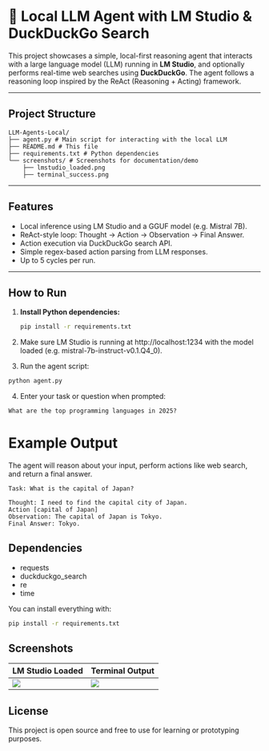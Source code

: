 # 🤖 Local LLM Agent with LM Studio & DuckDuckGo Search

This project showcases a simple, local-first reasoning agent that interacts with a large language model (LLM) running in **LM Studio**, and optionally performs real-time web searches using **DuckDuckGo**. The agent follows a reasoning loop inspired by the ReAct (Reasoning + Acting) framework.

---

## Project Structure

```
LLM-Agents-Local/
├── agent.py # Main script for interacting with the local LLM
├── README.md # This file
├── requirements.txt # Python dependencies
└── screenshots/ # Screenshots for documentation/demo
    ├── lmstudio_loaded.png
    ├── terminal_success.png
```

---

## Features

- Local inference using LM Studio and a GGUF model (e.g. Mistral 7B).
- ReAct-style loop: Thought → Action → Observation → Final Answer.
- Action execution via DuckDuckGo search API.
- Simple regex-based action parsing from LLM responses.
- Up to 5 cycles per run.

---

## How to Run

1. **Install Python dependencies:**

   ```bash
   pip install -r requirements.txt
   ```
   
2. Make sure LM Studio is running at http://localhost:1234 with the model loaded (e.g. mistral-7b-instruct-v0.1.Q4_0).
3. Run the agent script:
```bash
python agent.py
```

4. Enter your task or question when prompted:
```css
What are the top programming languages in 2025?
```
# Example Output

The agent will reason about your input, perform actions like web search, and return a final answer.

```vbnet
Task: What is the capital of Japan?

Thought: I need to find the capital city of Japan.
Action [capital of Japan]
Observation: The capital of Japan is Tokyo.
Final Answer: Tokyo.
```

## Dependencies

- requests
- duckduckgo_search
- re
- time
  
You can install everything with:

```bash
pip install -r requirements.txt
```
## Screenshots

| LM Studio Loaded                     | Terminal Output                       |
| ------------------------------------ | ------------------------------------- |
| ![](screenshots/lmstudio_loaded.png) | ![](screenshots/terminal_success.png) |


## License
This project is open source and free to use for learning or prototyping purposes.
